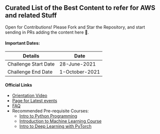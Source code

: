 ##  Curated List of the Best Content to refer for AWS and related Stuff

Open for Contributions! Please Fork and Star the Repository, and start sending in PRs adding the content here 🚀.

#### Important Dates:

| Details | Date |
| ------ | ------ |
| Challenge Start Date | 28-June-2021 |
| Challenge End Date | 1-October-2021 |

#### Official Links

* [Orientation Video](https://www.youtube.com/watch?v=G9LtP9HcNHM)
* [Page for Latest events](https://sites.google.com/udacity.com/awsmachinelearningchallenge/home)
* [FAQ](https://sites.google.com/udacity.com/awsmachinelearningchallenge/faqs)
* Recommended Pre-requisite Courses:
    * [Intro to Python Programming](https://www.udacity.com/course/introduction-to-python--ud1110)
    * [Introduction to Machine Learning Course](https://www.udacity.com/course/intro-to-machine-learning--ud120)
    * [Intro to Deep Learning with PyTorch](https://www.udacity.com/course/deep-learning-pytorch--ud188)
